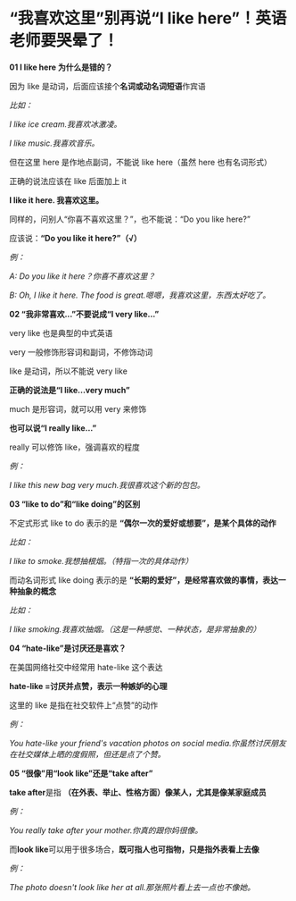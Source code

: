 # “我喜欢这里”别再说“I like here”！英语老师要哭晕了！

**01 I like here 为什么是错的？**

因为 like 是动词，后面应该接个**名词或动名词短语**作宾语

_比如：_

_I like ice cream.我喜欢冰激凌。_

_I like music.我喜欢音乐。_

但在这里 here 是作地点副词，不能说 like here（虽然 here 也有名词形式）

正确的说法应该在 like 后面加上 it

**I like it here. 我喜欢这里。**

同样的，问别人“你喜不喜欢这里？”，也不能说：“Do you like here?”

应该说：**“Do you like it here?”（√）**

_例：_

_A: Do you like it here？你喜不喜欢这里？_

_B: Oh, I like it here. The food is great.嗯嗯，我喜欢这里，东西太好吃了。_

**02 “我非常喜欢...”不要说成“I very like...”**

very like 也是典型的中式英语

very 一般修饰形容词和副词，不修饰动词

like 是动词，所以不能说 very like

**正确的说法是“I like...very much”**

much 是形容词，就可以用 very 来修饰

**也可以说“I really like...”**

really 可以修饰 like，强调喜欢的程度

_例：_

_I like this new bag very much.我很喜欢这个新的包包。_

**03 “like to do”和“like doing”的区别**

不定式形式 like to do 表示的是 **“偶尔一次的爱好或想要”，是某个具体的动作**

_比如：_

_I like to smoke.我想抽根烟。（特指一次的具体动作）_

而动名词形式 like doing 表示的是 **“长期的爱好”，是经常喜欢做的事情，表达一种抽象的概念**

_比如：_

_I like smoking.我喜欢抽烟。（这是一种感觉、一种状态，是非常抽象的）_

**04 “hate-like”是讨厌还是喜欢？**

在美国网络社交中经常用 hate-like 这个表达

**hate-like =讨厌并点赞，表示一种嫉妒的心理**

这里的 like 是指在社交软件上“点赞”的动作

_例：_

_You hate-like your friend's vacation photos on social media.你虽然讨厌朋友在社交媒体上晒的度假照，但还是点了个赞。_

**05 “很像”用“look like”还是“take after”**

**take after**是指 **（在外表、举止、性格方面）像某人，尤其是像某家庭成员**

_例：_

_You really take after your mother.你真的跟你妈很像。_

而**look like**可以用于很多场合，**既可指人也可指物，只是指外表看上去像**

_例：_

_The photo doesn't look like her at all.那张照片看上去一点也不像她。_
